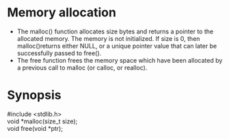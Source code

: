# Memory allocation
* The malloc() function allocates size bytes and returns a pointer to the allocated memory.  The memory is not initialized.  If size is  0,  then malloc()returns either NULL, or a unique pointer value that can later be successfully passed to free().
* The free function frees the memory space which have been allocated by a previous call to malloc (or calloc, or realloc).
# Synopsis
#include <stdlib.h><br>
void *malloc(size_t size);<br>
void free(void *ptr);<br>